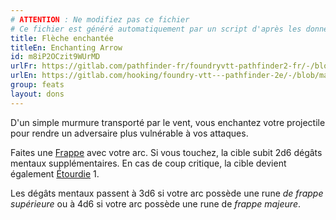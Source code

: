 ```yaml
---
# ATTENTION : Ne modifiez pas ce fichier
# Ce fichier est généré automatiquement par un script d'après les données du module Foundry VTT officiel et de sa traduction
title: Flèche enchantée
titleEn: Enchanting Arrow
id: m8iP2OCzit9WUrMD
urlFr: https://gitlab.com/pathfinder-fr/foundryvtt-pathfinder2-fr/-/blob/master/data/feats/m8iP2OCzit9WUrMD.htm
urlEn: https://gitlab.com/hooking/foundry-vtt---pathfinder-2e/-/blob/master/packs/data/feats.db/enchanting-arrow.json
group: feats
layout: dons
---
```

D'un simple murmure transporté par le vent, vous enchantez votre projectile pour rendre un adversaire plus vulnérable à vos attaques.

Faites une [Frappe](../actions/frapper.md) avec votre arc. Si vous touchez, la cible subit 2d6 dégâts mentaux supplémentaires. En cas de coup critique, la cible devient également [Étourdie](../etats/étourdi.md) 1.

Les dégâts mentaux passent à 3d6 si votre arc possède une rune <em>de frappe supérieure</em> ou à 4d6 si votre arc possède une rune de <em>frappe majeure</em>.


